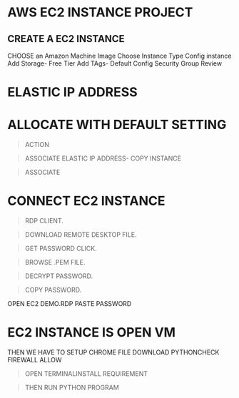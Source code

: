 # AWS EC2 INSTANCE PROJECT
## CREATE A EC2 INSTANCE
 CHOOSE an Amazon Machine Image
 Choose Instance Type
 Config instance
 Add Storage- Free Tier
 Add TAgs- Default
 Config Security Group
 Review

# ELASTIC IP ADDRESS
# ALLOCATE WITH DEFAULT SETTING
>ACTION

>ASSOCIATE ELASTIC IP ADDRESS- COPY INSTANCE

>ASSOCIATE

# CONNECT EC2 INSTANCE
> RDP CLIENT.

> DOWNLOAD REMOTE DESKTOP FILE.

> GET PASSWORD CLICK.

> BROWSE .PEM FILE.

> DECRYPT PASSWORD.

> COPY PASSWORD.


OPEN EC2 DEMO.RDP
PASTE PASSWORD

 # EC2 INSTANCE IS OPEN VM
THEN WE HAVE TO SETUP CHROME FILE
DOWNLOAD PYTHONCHECK FIREWALL ALLOW 

>OPEN TERMINALINSTALL REQUIREMENT

>THEN RUN PYTHON PROGRAM

